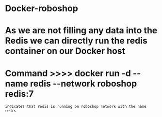 # Docker-roboshop

# As we are not filling any data into the Redis we can directly run the redis container on our Docker host

# Command >>>> docker run -d --name redis --network roboshop redis:7
    indicates that redis is running on roboshop network with the name redis